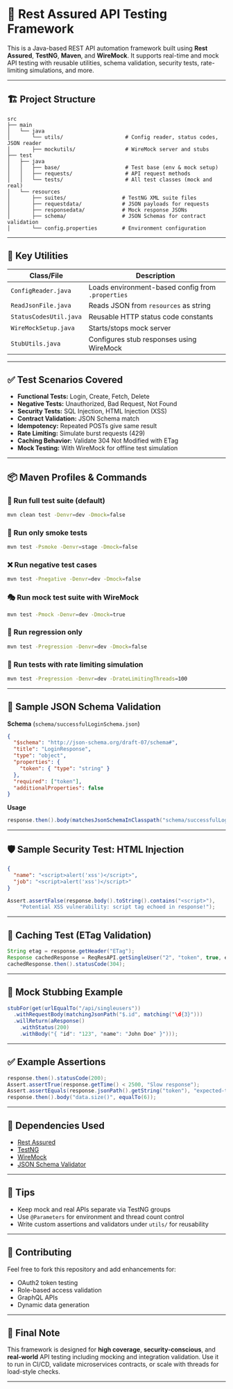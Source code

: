 
# 📘 Rest Assured API Testing Framework

This is a Java-based REST API automation framework built using **Rest Assured**, **TestNG**, **Maven**, and **WireMock**. It supports real-time and mock API testing with reusable utilities, schema validation, security tests, rate-limiting simulations, and more.

---

## 🏗️ Project Structure

```
src
├── main
│   └── java
│       └── utils/                    # Config reader, status codes, JSON reader
│       ├── mockutils/                # WireMock server and stubs
├── test
│   ├── java
│   │   ├── base/                     # Test base (env & mock setup)
│   │   ├── requests/                 # API request methods
│   │   └── tests/                    # All test classes (mock and real)
│   └── resources
│       ├── suites/                  # TestNG XML suite files
│       ├── requestdata/             # JSON payloads for requests
│       ├── responsedata/            # Mock response JSONs
│       ├── schema/                  # JSON Schemas for contract validation
│       └── config.properties        # Environment configuration
```

---

## 🔧 Key Utilities

| Class/File                  | Description                                     |
|----------------------------|-------------------------------------------------|
| `ConfigReader.java`        | Loads environment-based config from `.properties` |
| `ReadJsonFile.java`        | Reads JSON from `resources` as string           |
| `StatusCodesUtil.java`     | Reusable HTTP status code constants             |
| `WireMockSetup.java`       | Starts/stops mock server                        |
| `StubUtils.java`           | Configures stub responses using WireMock        |

---

## ✅ Test Scenarios Covered

- **Functional Tests:** Login, Create, Fetch, Delete
- **Negative Tests:** Unauthorized, Bad Request, Not Found
- **Security Tests:** SQL Injection, HTML Injection (XSS)
- **Contract Validation:** JSON Schema match
- **Idempotency:** Repeated POSTs give same result
- **Rate Limiting:** Simulate burst requests (429)
- **Caching Behavior:** Validate 304 Not Modified with ETag
- **Mock Testing:** With WireMock for offline test simulation

---

## 📦 Maven Profiles & Commands

### 🧪 Run full test suite (default)
```bash
mvn clean test -Denvr=dev -Dmock=false
```

### 🔁 Run only smoke tests
```bash
mvn test -Psmoke -Denvr=stage -Dmock=false
```

### ❌ Run negative test cases
```bash
mvn test -Pnegative -Denvr=dev -Dmock=false
```

### 🎭 Run mock test suite with WireMock
```bash
mvn test -Pmock -Denvr=dev -Dmock=true
```

### 🧪 Run regression only
```bash
mvn test -Pregression -Denvr=dev -Dmock=false
```

### 🔄 Run tests with rate limiting simulation
```bash
mvn test -Pregression -Denvr=dev -DrateLimitingThreads=100
```

---

## 🧪 Sample JSON Schema Validation

**Schema** (`schema/successfulLoginSchema.json`)
```json
{
  "$schema": "http://json-schema.org/draft-07/schema#",
  "title": "LoginResponse",
  "type": "object",
  "properties": {
    "token": { "type": "string" }
  },
  "required": ["token"],
  "additionalProperties": false
}
```

**Usage**
```java
response.then().body(matchesJsonSchemaInClasspath("schema/successfulLoginSchema.json"));
```

---

## 🛡️ Sample Security Test: HTML Injection

```json
{
  "name": "<script>alert('xss')</script>",
  "job": "<script>alert('xss')</script>"
}
```

```java
Assert.assertFalse(response.body().toString().contains("<script>"),
    "Potential XSS vulnerability: script tag echoed in response!");
```

---

## 🧊 Caching Test (ETag Validation)

```java
String etag = response.getHeader("ETag");
Response cachedResponse = ReqResAPI.getSingleUser("2", "token", true, etag);
cachedResponse.then().statusCode(304);
```

---

## 🧪 Mock Stubbing Example

```java
stubFor(get(urlEqualTo("/api/singleusers"))
  .withRequestBody(matchingJsonPath("$.id", matching("\d{3}")))
  .willReturn(aResponse()
    .withStatus(200)
    .withBody("{ "id": "123", "name": "John Doe" }")));
```

---

## ✅ Example Assertions

```java
response.then().statusCode(200);
Assert.assertTrue(response.getTime() < 2500, "Slow response");
Assert.assertEquals(response.jsonPath().getString("token"), "expected-token");
response.then().body("data.size()", equalTo(6));
```

---

## 🔌 Dependencies Used

- [Rest Assured](https://rest-assured.io/)
- [TestNG](https://testng.org/)
- [WireMock](https://wiremock.org/)
- [JSON Schema Validator](https://github.com/rest-assured/rest-assured/wiki/Usage#json-schema-validation)

---

## 🧠 Tips

- Keep mock and real APIs separate via TestNG groups
- Use `@Parameters` for environment and thread count control
- Write custom assertions and validators under `utils/` for reusability

---

## 🤝 Contributing

Feel free to fork this repository and add enhancements for:

- OAuth2 token testing
- Role-based access validation
- GraphQL APIs
- Dynamic data generation

---

## 🏁 Final Note

This framework is designed for **high coverage**, **security-conscious**, and **real-world** API testing including mocking and integration validation. Use it to run in CI/CD, validate microservices contracts, or scale with threads for load-style checks.

---
